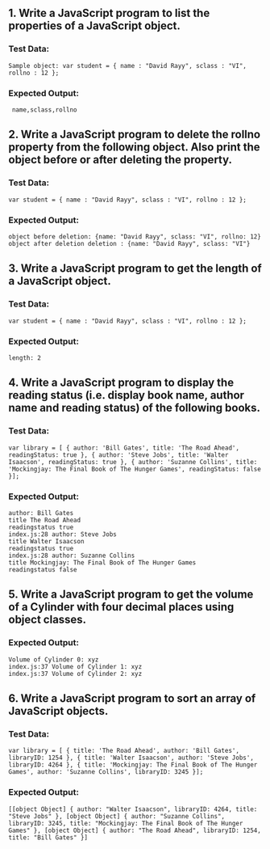 ## 1. Write a JavaScript program to list the properties of a JavaScript object.

### Test Data:

```
Sample object: var student = { name : "David Rayy", sclass : "VI", rollno : 12 };
```

### Expected Output:

```
 name,sclass,rollno
```

## 2. Write a JavaScript program to delete the rollno property from the following object. Also print the object before or after deleting the property.

### Test Data:

```
var student = { name : "David Rayy", sclass : "VI", rollno : 12 };
```

### Expected Output:

```
object before deletion: {name: "David Rayy", sclass: "VI", rollno: 12}
object after deletion deletion : {name: "David Rayy", sclass: "VI"}
```

## 3. Write a JavaScript program to get the length of a JavaScript object.

### Test Data:

```
var student = { name : "David Rayy", sclass : "VI", rollno : 12 };
```

### Expected Output:

```
length: 2
```

## 4. Write a JavaScript program to display the reading status (i.e. display book name, author name and reading status) of the following books.

### Test Data:

```
var library = [ { author: 'Bill Gates', title: 'The Road Ahead', readingStatus: true }, { author: 'Steve Jobs', title: 'Walter Isaacson', readingStatus: true }, { author: 'Suzanne Collins', title: 'Mockingjay: The Final Book of The Hunger Games', readingStatus: false }];
```

### Expected Output:

```
author: Bill Gates
title The Road Ahead
readingstatus true
index.js:28 author: Steve Jobs
title Walter Isaacson
readingstatus true
index.js:28 author: Suzanne Collins
title Mockingjay: The Final Book of The Hunger Games
readingstatus false
```

## 5. Write a JavaScript program to get the volume of a Cylinder with four decimal places using object classes.

### Expected Output:

```
Volume of Cylinder 0: xyz
index.js:37 Volume of Cylinder 1: xyz
index.js:37 Volume of Cylinder 2: xyz
```

## 6. Write a JavaScript program to sort an array of JavaScript objects.

### Test Data:

```
var library = [ { title: 'The Road Ahead', author: 'Bill Gates', libraryID: 1254 }, { title: 'Walter Isaacson', author: 'Steve Jobs', libraryID: 4264 }, { title: 'Mockingjay: The Final Book of The Hunger Games', author: 'Suzanne Collins', libraryID: 3245 }];
```

### Expected Output:

```
[[object Object] { author: "Walter Isaacson", libraryID: 4264, title: "Steve Jobs" }, [object Object] { author: "Suzanne Collins", libraryID: 3245, title: "Mockingjay: The Final Book of The Hunger Games" }, [object Object] { author: "The Road Ahead", libraryID: 1254, title: "Bill Gates" }]

```
